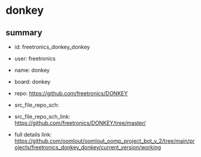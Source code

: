 # donkey
 
## summary 
* id: freetronics_donkey_donkey
* user: freetronics
* name: donkey
* board: donkey
* repo: https://github.com/freetronics/DONKEY



* src_file_repo_sch: 
* src_file_repo_sch_link: https://github.com/freetronics/DONKEY/tree/master/
* full details link: https://github.com/oomlout/oomlout_oomp_project_bot_v_2/tree/main/projects/freetronics_donkey_donkey/current_version/working  






